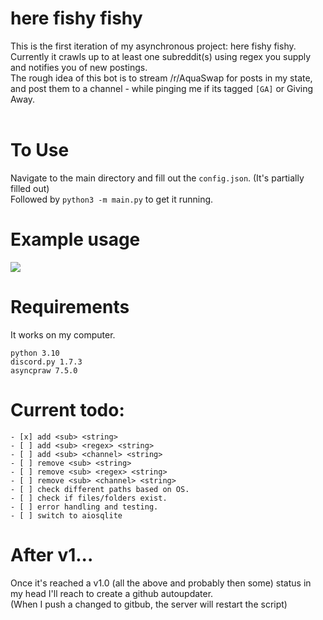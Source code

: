 # here fishy fishy
This is the first iteration of my asynchronous project: here fishy fishy.<br>
Currently it crawls up to at least one subreddit(s) using regex you supply and notifies you of new postings.<br>
The rough idea of this bot is to stream /r/AquaSwap for posts in my state, and post them to a channel - while pinging me if its tagged `[GA]` or Giving Away.
<br><br>

# To Use
Navigate to the main directory and fill out the `config.json`. (It's partially filled out)<br>
Followed by `python3 -m main.py` to get it running.

# Example usage
![](C:\Users\jsobieski\PycharmProjects\free_fish_stuff\docs\pictures\J5L7qno.png)

# Requirements
It works on my computer.
```
python 3.10
discord.py 1.7.3
asyncpraw 7.5.0
```




# Current todo:<br>
```
- [x] add <sub> <string>
- [ ] add <sub> <regex> <string>
- [ ] add <sub> <channel> <string>
- [ ] remove <sub> <string>
- [ ] remove <sub> <regex> <string>
- [ ] remove <sub> <channel> <string>
- [ ] check different paths based on OS.
- [ ] check if files/folders exist.
- [ ] error handling and testing.
- [ ] switch to aiosqlite
```

# After v1...
Once it's reached a v1.0 (all the above and probably then some) status in my head I'll reach to create a github autoupdater.<br>
(When I push a changed to gitbub, the server will restart the script)<br>
